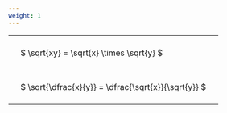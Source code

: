 ```yaml
---
weight: 1
---
```


<style type="text/css">
#T_cde47 th.col_heading {
  text-align: left;
  font-size: 1em;
}
#T_cde47 td {
  text-align: left;
  font-size: 1em;
  padding: 1.5em;
}
</style>
<table id="T_cde47">
  <thead>
  </thead>
  <tbody>
    <tr>
      <td id="T_cde47_row0_col0" class="data row0 col0" >$ \sqrt{xy} = \sqrt{x} \times \sqrt{y} $</td>
    </tr>
    <tr>
      <td id="T_cde47_row1_col0" class="data row1 col0" >$ \sqrt{\dfrac{x}{y}} = \dfrac{\sqrt{x}}{\sqrt{y}} $</td>
    </tr>
  </tbody>
</table>
